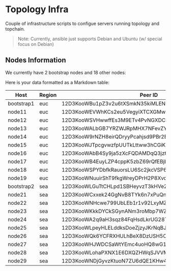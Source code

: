 # Topology Infra

Couple of infrastructure scripts to configue servers running topology and topchain.

> Note: Currently, ansible just supports Debian and Ubuntu (w/ special focus on Debian)

## Nodes Information
We currently have 2 bootstrap nodes and 18 other nodes:

Here is your data formatted as a Markdown table:

| Host         | Region | Peer ID                                                 |
|--------------|--------|---------------------------------------------------------|
| bootstrap1   | euc    | 12D3KooWBu1pZ3v2u6tXSmkN35kiMLENpv3bEXcyT1GJTVhipAkG    |
| node11       | euc    | 12D3KooWEVWhKCs2eu5VegyiXTCXGMwmFeXF8NoLagC2Ryux39Fu    |
| node12       | euc    | 12D3KooWSVHwwffEs3M9ETv4PvNGXDC5oiShphTxvp9Ns5AJA9P4    |
| node13       | euc    | 12D3KooWALbGB7YRZWJRpMHX7NFevZYAA1y8DawG4PW7kn8j1Ldt    |
| node14       | euc    | 12D3KooW9rNZH8eirQDryyPcahjsd9PBr2Bf7tCwPUZQiLUnd2Lu    |
| node15       | euc    | 12D3KooWJTpcgvwzfpUUTkLttww3hCGiKLUAWuKdUhTVMGk1upjJ    |
| node16       | euc    | 12D3KooWAbB4Sy9ja5zXcFQDAMDqQ3jztP6susWbHo4ZhQAMz9cx    |
| node17       | euc    | 12D3KooWB4EuyLZP4cppK5zbZ69rQfEBjbmDZJASZYVzRgZAbpcJ    |
| node18       | euc    | 12D3KooWSPYDbfkRauorsLU6Sc2jkcVSP6xbsWdMzzRVNRiRsnrq    |
| node19       | euc    | 12D3KooWNuuirShT9fkgWreyDPrH2P8XvofRGzpijWfy5A9L2DuS    |
| bootstrap2   | sea    | 12D3KooWLGuTtCHLpd1SBHeyvzT3kHVe2dw8P7UdoXsfQHu8qvkf    |
| node21       | sea    | 12D3KooWCxxek24GgNvB8TYk6n7xPuQnVvakgDLxwC1KbRvdLBNA    |
| node22       | sea    | 12D3KooWNHcwe799UbLEb1r1v92LxyMZLpoyTCrjjoAhenJB5uaq    |
| node23       | sea    | 12D3KooWKkkDYCkSGynANm3roMbp7WZFbD5q7gwXGvsq62veBJ61    |
| node24       | sea    | 12D3KooWA2q9aH3sqz84FqHsdLkrUG28TsK6AxXXDCj3reFv96FR    |
| node25       | sea    | 12D3KooWLpeyHLELddksDoeZjzyJKrNqBJT25vUTU9LB3fuS1fXu    |
| node26       | sea    | 12D3KooWQk6YCFRXHULhBeX8DzUSH5CchLECdr9b5XyeTyA8A9ej    |
| node27       | sea    | 12D3KooWHJWDCSaWtYEmc4uoHQ8wG1FaFNkeg2qvYpB5JSSVCZGe    |
| node28       | sea    | 12D3KooWLohaPXNX1E6DXQZHWqSJVVMDNz79ssjDUkPE5441VjyL    |
| node29       | sea    | 12D3KooWNDjGyvzKtuoN7ZU6dQE1KHw4go2Cr7wkHHq5SN8DzQoC    |
